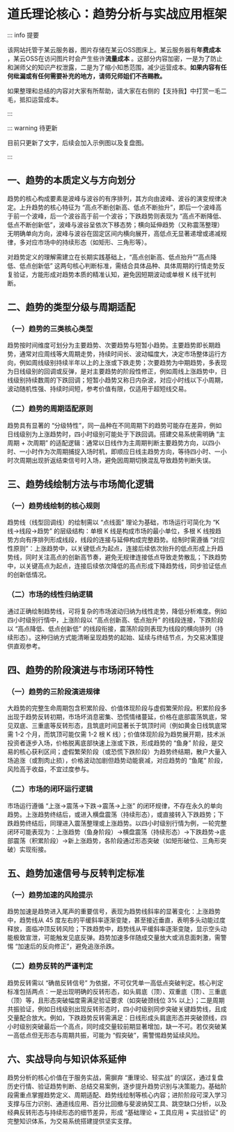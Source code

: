 # 道氏理论核心：趋势分析与实战应用框架

::: info 提要

该网站托管于某云服务器，图片存储在某云OSS图床上。某云服务器有**年费成本** ，某云OSS在访问图片时会产生些许**流量成本** 。这部分内容加密，一是为了防止和渊师父的知识产权泄露，二是为了缩小知悉范围，减少运营成本。**如果内容有任何纰漏或有任何需要补充的地方，请师兄师姐们不吝赐教。**

如果整理和总结的内容对大家有所帮助，请大家在右侧的【支持我】中打赏一毛二毛，抵扣运营成本。

:::

::: warning 待更新

目前只更新了文字，后续会加入示例图以及复盘图。

:::

## 一、趋势的本质定义与方向划分

趋势的核心构成要素是波峰与波谷的有序排列，其方向由波峰、波谷的演变规律决定。上升趋势的核心特征为 “高点不断创新高、低点不断抬升”，即后一个波峰高于前一个波峰，后一个波谷高于前一个波谷；下跌趋势则表现为 “高点不断降低、低点不断创新低”，波峰与波谷呈依次下移态势；横向延伸趋势（又称震荡整理）无明确单向方向，波峰与波谷在固定区间内横向展开，高低点无显著递增或递减规律，多对应市场中的持续形态（如矩形、三角形等）。

对趋势定义的理解需建立在长期实践基础上，“高点创新高、低点抬升”“高点降低、低点创新低” 这两句核心判断标准，需结合具体品种、具体周期的行情走势反复验证，方能形成对趋势本质的精准认知，避免因短期波动或单根 K 线干扰判断。

## 二、趋势的类型分级与周期适配

### （一）趋势的三类核心类型

趋势按时间维度可划分为主要趋势、次要趋势与短暂小趋势。主要趋势即长期趋势，通常对应周线等大周期走势，持续时间长、波动幅度大，决定市场整体运行方向，例如周线级别持续半年以上的上涨或下跌走势；次要趋势为中期趋势，多表现为日线级别的回调或反弹，是对主要趋势的阶段性修正，例如周线上涨趋势中，日线级别持续数周的下跌回调；短暂小趋势又称日内杂波，对应小时线以下小周期，波动随机性强、持续时间短，参考价值有限，仅适用于超短线交易。

### （二）趋势的周期适配原则

趋势具有显著的 “分级特性”，同一品种在不同周期下的趋势可能存在差异，例如日线级别为上涨趋势时，四小时级别可能处于下跌回调。搭建交易系统需明确 “主周期 + 次周期” 的适配逻辑：通常以日线作为主周期判断主要趋势方向，以四小时、一小时作为次周期捕捉入场时机，即顺应日线主趋势方向，等待四小时、一小时次周期出现折返结束信号时入场，避免因周期切换混乱导致趋势判断失误。

## 三、趋势线绘制方法与市场简化逻辑

### （一）趋势线绘制的核心规则

趋势线（线型回调线）的绘制需以 “点线面” 理论为基础，市场运行可简化为 “K 线→线段→趋势” 的层级结构：单根 K 线是构成市场的最小单位，多根 K 线按趋势方向有序排列形成线段，线段的连接与延伸构成完整趋势。绘制时需遵循 “对应性原则”：上涨趋势中，以关键低点为起点，连接后续依次抬升的低点形成上升趋势线，同时关注高点的创新高节奏，避免无规律连接低点导致走势散乱；下跌趋势中，以关键高点为起点，连接后续依次降低的高点形成下降趋势线，同步验证低点的创新低情况。

### （二）市场的线性归纳逻辑

通过正确绘制趋势线，可将复杂的市场波动归纳为线性走势，降低分析难度。例如四小时级别行情中，上涨阶段以 “高点创新高、低点抬升” 的线段连接，下跌阶段以 “高点降低、低点创新低” 的线段衔接，震荡阶段则表现为线段的横向排列（持续形态）。这种归纳方式能清晰呈现趋势的起始、延续与终结节点，为交易决策提供直观参考。

## 四、趋势的阶段演进与市场闭环特性

### （一）趋势的三阶段演进规律

大趋势的完整生命周期包含积累阶段、价值体现阶段与虚假繁荣阶段。积累阶段多出现于趋势反转初期，市场坏消息密集、恐慌情绪蔓延，价格在底部震荡筑底，常见双底、三重底等反转形态，且筑底时间显著长于筑顶时间（例如黄金日线筑底常需 1-2 个月，而筑顶可能仅需 1-2 根 K 线）；价值体现阶段为趋势展开期，技术派投资者逐步入场，价格脱离底部快速上涨或下跌，形成趋势的 “鱼身” 阶段，是交易的核心获利区间；虚假繁荣阶段（或恐慌下跌阶段）为趋势终结期，散户大量入场追涨（或割肉止损），价格波动加剧但趋势动能衰减，对应趋势的 “鱼尾” 阶段，风险高于收益，不宜过度参与。

### （二）市场的闭环运行逻辑

市场运行遵循 “上涨→震荡→下跌→震荡→上涨” 的闭环规律，不存在永久的单向趋势。上涨趋势终结后，或进入横盘震荡（持续形态），或直接转入下跌趋势；下跌趋势终结后，同理进入震荡整理或上涨趋势。以四小时级别行情为例，一轮完整闭环可能表现为：上涨趋势（鱼身阶段）→横盘震荡（持续形态）→下跌趋势→底部震荡（积累阶段）→新上涨趋势，各阶段通过形态突破（如矩形破位、三角形突破）实现衔接。

## 五、趋势加速信号与反转判定标准

### （一）趋势加速的风险提示

趋势加速是趋势进入尾声的重要信号，表现为趋势线斜率的显著变化：上涨趋势中，趋势线从 45 度左右的平缓斜率逐渐变陡，甚至接近垂直，表明多头动能过度释放，面临冲顶反转风险；下跌趋势中，趋势线从平缓斜率逐渐变陡，显示空头动能极致宣泄，可能触发见底反弹。趋势加速多伴随成交量放大或消息面刺激，需警惕 “加速后的反向修正”，避免追涨杀跌。

### （二）趋势反转的严谨判定

趋势反转需以 “确凿反转信号” 为依据，不可仅凭单一高低点突破判定。核心判定标准包括两点：一是出现明确的反转形态，如头肩底（顶）、双重底（顶）、三重底（顶）等，且形态突破幅度需满足验证要求（如突破颈线位 3% 以上）；二是周期共振验证，例如日线级别出现反转形态时，四小时级别同步突破关键趋势线，且成交量配合放大。例如，下跌趋势反转需满足：日线形成头肩底形态并突破颈线，四小时级别突破最后一个高点，同时成交量较前期显著增加，缺一不可。若仅突破某一高低点但无形态与周期共振，可能为 “假突破”，需警惕趋势延续风险。

## 六、实战导向与知识体系延伸

趋势分析的核心价值在于服务实战，需摒弃 “重理论、轻实战” 的误区，通过复盘历史行情、验证趋势判断、总结交易案例，逐步提升趋势识别与决策能力。基础阶段需重点掌握趋势定义、周期适配、趋势线绘制等核心内容；进阶阶段可深入学习支撑与压力识别、通道线应用、百分比回撤与斐波纳契工具、跳空缺口分析，以及经典反转形态与持续形态的细节差异，形成 “基础理论 + 工具应用 + 实战验证” 的完整知识体系，为交易系统搭建提供坚实支撑。

<!-- 总结成文章形式，分章节，然后用严肃方式去总结，不要说作者指出，视频指出。章节标题不要有很浓的ai味儿。 -->